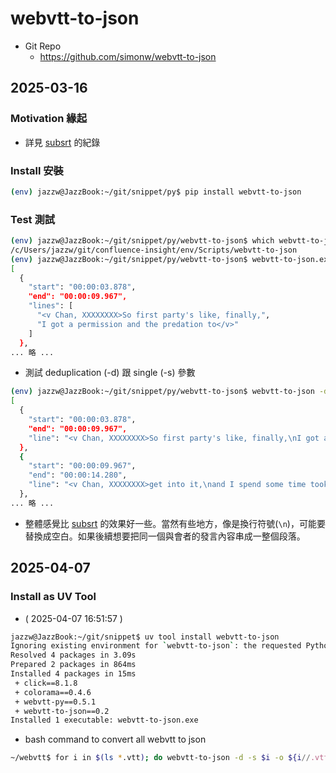 # webvtt-to-json

- Git Repo
  - https://github.com/simonw/webvtt-to-json

## 2025-03-16

### Motivation 緣起

- 詳見 [subsrt](../../js/subsrt/subsrt.md) 的紀錄

### Install 安裝

```bash
(env) jazzw@JazzBook:~/git/snippet/py$ pip install webvtt-to-json
```

### Test 測試

```bash
(env) jazzw@JazzBook:~/git/snippet/py/webvtt-to-json$ which webvtt-to-json
/c/Users/jazzw/git/confluence-insight/env/Scripts/webvtt-to-json
(env) jazzw@JazzBook:~/git/snippet/py/webvtt-to-json$ webvtt-to-json.exe sample.vtt
[
  {
    "start": "00:00:03.878",
    "end": "00:00:09.967",
    "lines": [
      "<v Chan, XXXXXXXX>So first party's like, finally,",
      "I got a permission and the predation to</v>"
    ]
  },
... 略 ...
```
- 測試 deduplication (-d) 跟 single (-s) 參數
```bash
(env) jazzw@JazzBook:~/git/snippet/py/webvtt-to-json$ webvtt-to-json -d -s sample.vtt
[
  {
    "start": "00:00:03.878",
    "end": "00:00:09.967",
    "line": "<v Chan, XXXXXXXX>So first party's like, finally,\nI got a permission and the predation to</v>"
  },
  {
    "start": "00:00:09.967",
    "end": "00:00:14.280",
    "line": "<v Chan, XXXXXXXX>get into it,\nand I spend some time took it to look</v>"
  },
... 略 ...
```
- 整體感覺比 [subsrt](../../js/subsrt/subsrt.md) 的效果好一些。當然有些地方，像是換行符號(`\n`)，可能要替換成空白。如果後續想要把同一個與會者的發言內容串成一整個段落。

## 2025-04-07

### Install as UV Tool

- ( 2025-04-07 16:51:57 )
```bash
jazzw@JazzBook:~/git/snippet$ uv tool install webvtt-to-json
Ignoring existing environment for `webvtt-to-json`: the requested Python interpreter does not match the environment interpreter
Resolved 4 packages in 3.09s
Prepared 2 packages in 864ms
Installed 4 packages in 15ms
 + click==8.1.8
 + colorama==0.4.6
 + webvtt-py==0.5.1
 + webvtt-to-json==0.2
Installed 1 executable: webvtt-to-json.exe
```
- bash command to convert all webvtt to json
```bash
~/webvtt$ for i in $(ls *.vtt); do webvtt-to-json -d -s $i -o ${i//.vtt/}.json; done
```